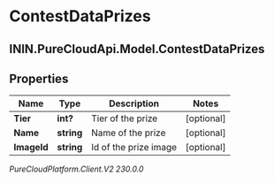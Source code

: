 # ContestDataPrizes

## ININ.PureCloudApi.Model.ContestDataPrizes

## Properties

|Name | Type | Description | Notes|
|------------ | ------------- | ------------- | -------------|
| **Tier** | **int?** | Tier of the prize | [optional] |
| **Name** | **string** | Name of the prize | [optional] |
| **ImageId** | **string** | Id of the prize image | [optional] |



_PureCloudPlatform.Client.V2 230.0.0_
